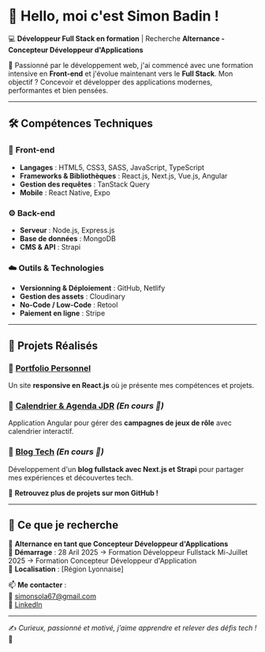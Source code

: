 # 👋 Hello, moi c'est Simon Badin !  

💻 **Développeur Full Stack en formation** | Recherche **Alternance - Concepteur Développeur d'Applications**  

🚀 Passionné par le développement web, j'ai commencé avec une formation intensive en **Front-end** et j'évolue maintenant vers le **Full Stack**. Mon objectif ? Concevoir et développer des applications modernes, performantes et bien pensées.  

---

## 🛠️ Compétences Techniques  

### 🎨 **Front-end**  
- **Langages** : HTML5, CSS3, SASS, JavaScript, TypeScript  
- **Frameworks & Bibliothèques** : React.js, Next.js, Vue.js, Angular  
- **Gestion des requêtes** : TanStack Query  
- **Mobile** : React Native, Expo  

### ⚙️ **Back-end**  
- **Serveur** : Node.js, Express.js  
- **Base de données** : MongoDB  
- **CMS & API** : Strapi  

### ☁️ **Outils & Technologies**  
- **Versionning & Déploiement** : GitHub, Netlify  
- **Gestion des assets** : Cloudinary  
- **No-Code / Low-Code** : Retool  
- **Paiement en ligne** : Stripe  

---

## 📌 Projets Réalisés  

### 🎨 [Portfolio Personnel](https://github.com/ton-repo)  
Un site **responsive en React.js** où je présente mes compétences et projets.  

### 📅 [Calendrier & Agenda JDR](https://github.com/ton-repo) *(En cours 🚧)*  
Application Angular pour gérer des **campagnes de jeux de rôle** avec calendrier interactif.  

### 📰 [Blog Tech](https://github.com/ton-repo) *(En cours 🚧)*  
Développement d'un **blog fullstack avec Next.js et Strapi** pour partager mes expériences et découvertes tech.  

📍 **Retrouvez plus de projets sur mon GitHub !**  

---

## 🎯 Ce que je recherche  

🔎 **Alternance en tant que Concepteur Développeur d'Applications**  
📅 **Démarrage** : 28 Aril 2025 -> Formation Développeur Fullstack
                   Mi-Juillet 2025 -> Formation Concepteur Développeur d'Application   
📍 **Localisation** : [Région Lyonnaise]  

📫 **Me contacter** :  
📧 [simonsola67@gmail.com](mailto:simonsola67@gmail.com)  
🔗 [LinkedIn](https://www.linkedin.com/in/simon-badin-939594279/)  

---

✍️ *Curieux, passionné et motivé, j’aime apprendre et relever des défis tech !* 🚀  
